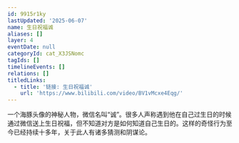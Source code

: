 ```yaml
---
id: 9915r1ky
lastUpdated: '2025-06-07'
name: 生日祝福诚
aliases: []
layer: 4
eventDate: null
categoryId: cat_X3JSNomc
tagIds: []
timelineEvents: []
relations: []
titledLinks:
  - title: '链接: 生日祝福诚'
    url: 'https://www.bilibili.com/video/BV1vMcxe4Eqg/'
---
```

一个海豚头像的神秘人物，微信名叫“诚”。很多人声称遇到他在自己过生日的时候通过微信送上生日祝福，但不知道对方是如何知道自己生日的。这样的奇怪行为至今已经持续十多年，关于此人有诸多猜测和阴谋论。
